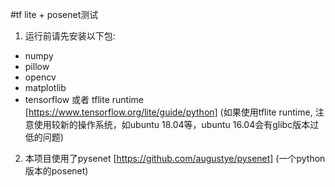 #tf lite + posenet测试

1. 运行前请先安装以下包:
- numpy 
- pillow 
- opencv 
- matplotlib
- tensorflow 或者 tflite runtime [https://www.tensorflow.org/lite/guide/python]
  (如果使用tflite runtime, 注意使用较新的操作系统，如ubuntu 18.04等，ubuntu 16.04会有glibc版本过低的问题)

2. 本项目使用了pysenet [https://github.com/augustye/pysenet] (一个python版本的posenet)

